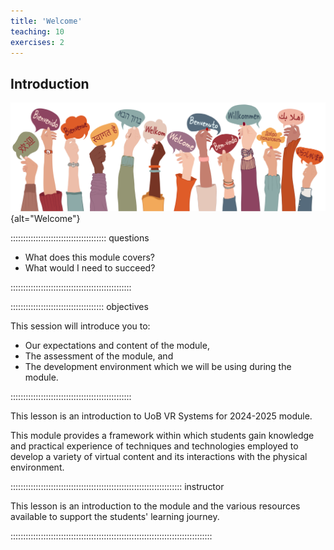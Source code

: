 ```yaml
---
title: 'Welcome'
teaching: 10
exercises: 2
---
```

## Introduction

![&copy; Melita - stock.adobe.com](fig/AdobeStock_459862700.jpeg){alt="Welcome"}

:::::::::::::::::::::::::::::::::::::: questions 

- What does this module covers?
- What would I need to succeed?

::::::::::::::::::::::::::::::::::::::::::::::::

::::::::::::::::::::::::::::::::::::: objectives

This session will introduce you to: 

- Our expectations and content of the module, 
- The assessment of the module, and
- The development environment which we will be using during the module.

::::::::::::::::::::::::::::::::::::::::::::::::


This lesson is an introduction to UoB VR Systems for 2024-2025 module.

This module provides a framework within which students gain knowledge
and practical experience of techniques and technologies employed 
to develop a variety of virtual content and its interactions with the physical environment.


:::::::::::::::::::::::::::::::::::::::::::::::::::::::::::::::::::: instructor

This lesson is an introduction
to the module and the various resources available
to support the students' learning journey.


::::::::::::::::::::::::::::::::::::::::::::::::::::::::::::::::::::::::::::::::

